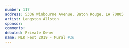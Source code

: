 ```yaml
---
number: 117
address: 5336 Winbourne Avenue, Baton Rouge, LA 70805
artist: Langston Allston
sponsor: 
comments: 
debuted: Private Owner
name: MLK Fest 2019 - Mural #16
---
```

